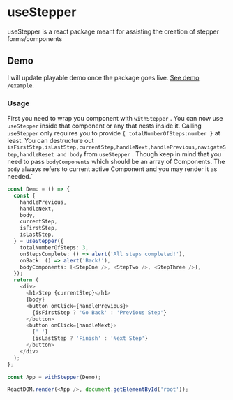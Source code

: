 # useStepper

useStepper is a react package meant for assisting the creation of stepper forms/components

## Demo

I will update playable demo once the package goes live. [See demo](https://parceljs.org) `/example`.

### Usage

First you need to wrap you component with `withStepper` . You can now use `useStepper` inside that component or any that nests inside it. Calling `useStepper` only requires you to provide `{ totalNumberOfSteps:number }` at least. You can destructure out `isFirstStep,isLastStep,currentStep,handleNext,handlePrevious,navigateStep,handleReset and body` from `useStepper` . Though keep in mind that you need to pass `bodyComponents` which should be an array of Components. The `body` always refers to current active Component and you may render it as needed.`

```ts
const Demo = () => {
  const {
    handlePrevious,
    handleNext,
    body,
    currentStep,
    isFirstStep,
    isLastStep,
  } = useStepper({
    totalNumberOfSteps: 3,
    onStepsComplete: () => alert('All steps completed!'),
    onBack: () => alert('Back!'),
    bodyComponents: [<StepOne />, <StepTwo />, <StepThree />],
  });
  return (
    <div>
      <h1>Step {currentStep}</h1>
      {body}
      <button onClick={handlePrevious}>
        {isFirstStep ? 'Go Back' : 'Previous Step'}
      </button>
      <button onClick={handleNext}>
        {' '}
        {isLastStep ? 'Finish' : 'Next Step'}
      </button>
    </div>
  );
};

const App = withStepper(Demo);

ReactDOM.render(<App />, document.getElementById('root'));
```

